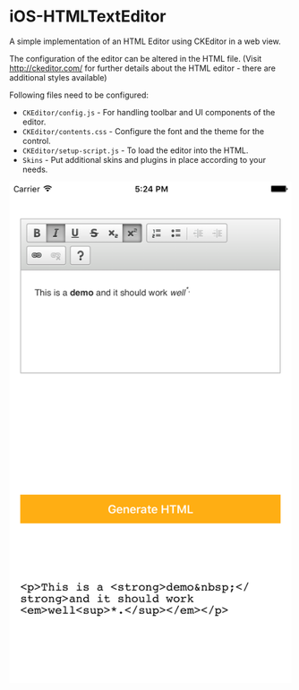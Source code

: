 # iOS-HTMLTextEditor

A simple implementation of an HTML Editor using CKEditor in a web view.

The configuration of the editor can be altered in the HTML file. (Visit <http://ckeditor.com/> for further details about the HTML editor - there are additional styles available)

Following files need to be configured:

- `CKEditor/config.js` - For handling toolbar and UI components of the editor.
- `CKEditor/contents.css` - Configure the font and the theme for the control.
- `CKEditor/setup-script.js` - To load the editor into the HTML.
- `Skins` - Put additional skins and plugins in place according to your needs.

![image](screenshot.png)
